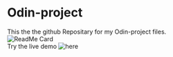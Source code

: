 # Odin-project
This the the github Repositary for my Odin-project files.<br>
![ReadMe Card](https://github-readme-stats.vercel.app/api/pin/?username=swap2104&repo=Odin-project)<br>
Try the live demo ![here](https://swap2104.github.io/Odin-project/)
